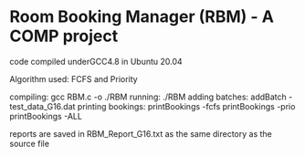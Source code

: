 # Room Booking Manager (RBM) - A COMP project

code compiled underGCC4.8 in Ubuntu 20.04

Algorithm used: FCFS and Priority

compiling:          gcc RBM.c -o ./RBM
running:            ./RBM
adding batches:     addBatch -test_data_G16.dat
printing bookings:  printBookings -fcfs
                    printBookings -prio
                    printBookings -ALL

reports are saved in RBM_Report_G16.txt as the same directory as the source file

